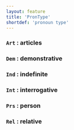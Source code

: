 ```yaml
---
layout: feature
title: 'PronType'
shortdef: 'pronoun type'
---
```


### `Art` : articles

### `Dem` : demonstrative

### `Ind` : indefinite

### `Int` : interrogative

### `Prs` : person

### `Rel` : relative
